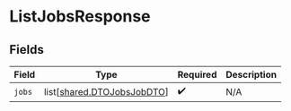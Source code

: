# ListJobsResponse


## Fields

| Field                                                                  | Type                                                                   | Required                                                               | Description                                                            |
| ---------------------------------------------------------------------- | ---------------------------------------------------------------------- | ---------------------------------------------------------------------- | ---------------------------------------------------------------------- |
| `jobs`                                                                 | list[[shared.DTOJobsJobDTO](undefined/models/shared/dtojobsjobdto.md)] | :heavy_check_mark:                                                     | N/A                                                                    |
